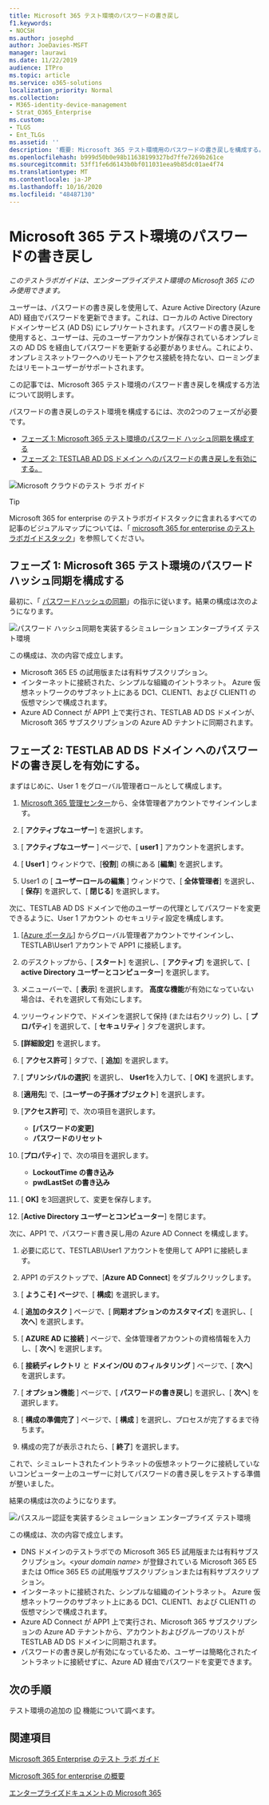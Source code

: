 ```yaml
---
title: Microsoft 365 テスト環境のパスワードの書き戻し
f1.keywords:
- NOCSH
ms.author: josephd
author: JoeDavies-MSFT
manager: laurawi
ms.date: 11/22/2019
audience: ITPro
ms.topic: article
ms.service: o365-solutions
localization_priority: Normal
ms.collection:
- M365-identity-device-management
- Strat_O365_Enterprise
ms.custom:
- TLGS
- Ent_TLGs
ms.assetid: ''
description: '概要: Microsoft 365 テスト環境用のパスワードの書き戻しを構成する。'
ms.openlocfilehash: b999d50b0e98b11638199327bd7ffe7269b261ce
ms.sourcegitcommit: 53ff1fe6d6143b0bf011031eea9b85dc01ae4f74
ms.translationtype: MT
ms.contentlocale: ja-JP
ms.lasthandoff: 10/16/2020
ms.locfileid: "48487130"
---
```

# <a name="password-writeback-for-your-microsoft-365-test-environment"></a>Microsoft 365 テスト環境のパスワードの書き戻し

*このテストラボガイドは、エンタープライズテスト環境の Microsoft 365 にのみ使用できます。*

ユーザーは、パスワードの書き戻しを使用して、Azure Active Directory (Azure AD) 経由でパスワードを更新できます。これは、ローカルの Active Directory ドメインサービス (AD DS) にレプリケートされます。パスワードの書き戻しを使用すると、ユーザーは、元のユーザーアカウントが保存されているオンプレミスの AD DS を経由してパスワードを更新する必要がありません。これにより、オンプレミスネットワークへのリモートアクセス接続を持たない、ローミングまたはリモートユーザーがサポートされます。

この記事では、Microsoft 365 テスト環境のパスワード書き戻しを構成する方法について説明します。

パスワードの書き戻しのテスト環境を構成するには、次の2つのフェーズが必要です。
- [フェーズ 1: Microsoft 365 テスト環境のパスワード ハッシュ同期を構成する](#phase-1-configure-password-hash-synchronization-for-your-microsoft-365-test-environment)
- [フェーズ 2: TESTLAB AD DS ドメイン へのパスワードの書き戻しを有効にする。](#phase-2-enable-password-writeback-for-the-testlab-ad-ds-domain)
  
![Microsoft クラウドのテスト ラボ ガイド](../media/m365-enterprise-test-lab-guides/cloud-tlg-icon.png) 
    
> [!TIP]
> Microsoft 365 for enterprise のテストラボガイドスタックに含まれるすべての記事のビジュアルマップについては、「 [microsoft 365 for enterprise のテストラボガイドスタック](../downloads/Microsoft365EnterpriseTLGStack.pdf)」を参照してください。

## <a name="phase-1-configure-password-hash-synchronization-for-your-microsoft-365-test-environment"></a>フェーズ 1: Microsoft 365 テスト環境のパスワード ハッシュ同期を構成する

最初に、「 [パスワードハッシュの同期](password-hash-sync-m365-ent-test-environment.md)」の指示に従います。結果の構成は次のようになります。
  
![パスワード ハッシュ同期を実装するシミュレーション エンタープライズ テスト環境](../media/pass-through-auth-m365-ent-test-environment/Phase1.png)
  
この構成は、次の内容で成立します。
  
- Microsoft 365 E5 の試用版または有料サブスクリプション。
- インターネットに接続された、シンプルな組織のイントラネット。 Azure 仮想ネットワークのサブネット上にある DC1、CLIENT1、および CLIENT1 の仮想マシンで構成されます。
- Azure AD Connect が APP1 上で実行され、TESTLAB AD DS ドメインが、Microsoft 365 サブスクリプションの Azure AD テナントに同期されます。

## <a name="phase-2-enable-password-writeback-for-the-testlab-ad-ds-domain"></a>フェーズ 2: TESTLAB AD DS ドメイン へのパスワードの書き戻しを有効にする。

まずはじめに、User 1 をグローバル管理者ロールとして構成します。

1. [Microsoft 365 管理センター](https://portal.microsoft.com)から、全体管理者アカウントでサインインします。

2. [ **アクティブなユーザー**] を選択します。
 
3. [ **アクティブなユーザー** ] ページで、[ **user1** ] アカウントを選択します。

4. [ **User1** ] ウィンドウで、[**役割**] の横にある [**編集**] を選択します。

5. User1 の [ **ユーザーロールの編集** ] ウィンドウで、[ **全体管理者**] を選択し、[ **保存**] を選択して、[ **閉じる**] を選択します。

次に、TESTLAB AD DS ドメインで他のユーザーの代理としてパスワードを変更できるように、User 1 アカウント のセキュリティ設定を構成します。

1. [[Azure ポータル](https://portal.azure.com)] からグローバル管理者アカウントでサインインし、TESTLAB\User1 アカウントで APP1 に接続します。

2. のデスクトップから、[ **スタート**] を選択し、[ **アクティブ**] を選択して、[ **active Directory ユーザーとコンピューター**] を選択します。

3. メニューバーで、[ **表示**] を選択します。 **高度な機能**が有効になっていない場合は、それを選択して有効にします。

4. ツリーウィンドウで、ドメインを選択して保持 (または右クリック) し、[ **プロパティ**] を選択して、[ **セキュリティ** ] タブを選択します。

5. **[詳細設定]** を選択します。

6. [ **アクセス許可** ] タブで、[ **追加**] を選択します。

7. [ **プリンシパルの選択**] を選択し、 **User1**を入力して、[ **OK]** を選択します。

8. [**適用先**] で、[**ユーザーの子孫オブジェクト**] を選択します。

9. [**アクセス許可**] で、次の項目を選択します。

    - **[パスワードの変更]**
    - **パスワードのリセット**

10. [**プロパティ**] で、次の項目を選択します。
    - **LockoutTime の書き込み**
    - **pwdLastSet の書き込み**

11. [ **OK]** を3回選択して、変更を保存します。

12. [**Active Directory ユーザーとコンピューター**] を閉じます。

次に、APP1 で、パスワード書き戻し用の Azure AD Connect を構成します。

1. 必要に応じて、TESTLAB\User1 アカウントを使用して APP1 に接続します。

2. APP1 のデスクトップで、[**Azure AD Connect**] をダブルクリックします。

3. [ **ようこそ] ページ**で、[ **構成**] を選択します。

4. [ **追加のタスク** ] ページで、[ **同期オプションのカスタマイズ**] を選択し、[ **次へ**] を選択します。

5. [ **AZURE AD に接続** ] ページで、全体管理者アカウントの資格情報を入力し、[ **次へ**] を選択します。

6. [ **接続ディレクトリ** と **ドメイン/OU のフィルタリング** ] ページで、[ **次へ**] を選択します。

7. [ **オプション機能** ] ページで、[ **パスワードの書き戻し**] を選択し、[ **次へ**] を選択します。

8. [ **構成の準備完了** ] ページで、[ **構成** ] を選択し、プロセスが完了するまで待ちます。

9. 構成の完了が表示されたら、[ **終了**] を選択します。

これで、シミュレートされたイントラネットの仮想ネットワークに接続していないコンピューター上のユーザーに対してパスワードの書き戻しをテストする準備が整いました。

結果の構成は次のようになります。

![パススルー認証を実装するシミュレーション エンタープライズ テスト環境](../media/pass-through-auth-m365-ent-test-environment/Phase1.png)

この構成は、次の内容で成立します。

- DNS ドメインのテストラボでの Microsoft 365 E5 試用版または有料サブスクリプション。\<*your domain name*> が登録されている Microsoft 365 E5 または Office 365 E5 の試用版サブスクリプションまたは有料サブスクリプション。
- インターネットに接続された、シンプルな組織のイントラネット。 Azure 仮想ネットワークのサブネット上にある DC1、CLIENT1、および CLIENT1 の仮想マシンで構成されます。
- Azure AD Connect が APP1 上で実行され、Microsoft 365 サブスクリプションの Azure AD テナントから、アカウントおよびグループのリストが TESTLAB AD DS ドメインに同期されます。
- パスワードの書き戻しが有効になっているため、ユーザーは簡略化されたイントラネットに接続せずに、Azure AD 経由でパスワードを変更できます。

## <a name="next-step"></a>次の手順

テスト環境の追加の [ID](m365-enterprise-test-lab-guides.md#identity) 機能について調べます。

## <a name="see-also"></a>関連項目

[Microsoft 365 Enterprise のテスト ラボ ガイド](m365-enterprise-test-lab-guides.md)

[Microsoft 365 for enterprise の概要](microsoft-365-overview.md)

[エンタープライズドキュメントの Microsoft 365](https://docs.microsoft.com/microsoft-365-enterprise/)


